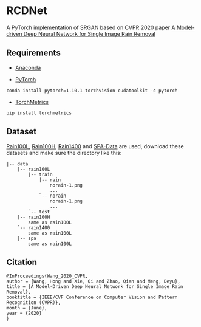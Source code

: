 # RCDNet

A PyTorch implementation of SRGAN based on CVPR 2020 paper
[A Model-driven Deep Neural Network for Single Image Rain Removal](https://openaccess.thecvf.com/content_CVPR_2020/papers/Wang_A_Model-Driven_Deep_Neural_Network_for_Single_Image_Rain_Removal_CVPR_2020_paper.pdf)

## Requirements

- [Anaconda](https://www.anaconda.com/download/)

- [PyTorch](https://pytorch.org)

```
conda install pytorch=1.10.1 torchvision cudatoolkit -c pytorch
```

- [TorchMetrics](https://torchmetrics.readthedocs.io/en/latest/)
```
pip install torchmetrics
```

## Dataset

[Rain100L](https://mega.nz/file/MpgnwYDS#jqyDEyL1U9srLBbEFCPnAOZb2HZTsSrwSvRGQ6m6Dzc),
[Rain100H](https://www.dropbox.com/s/kzbzer5wem37byg/rain100H.zip?dl=0),
[Rain1400](https://mega.nz/file/XSxSEajb#6ZwCOSeFqAnErIg6bIjs_bUFOKcs7HoZ2rwXCP8htZc)
and [SPA-Data](https://www.kaggle.com/leftthomas/spadata) are used, download these datasets and make sure the directory
like this:
```                           
|-- data     
    |-- rain100L
        |-- train
            |-- rain
                norain-1.png
                ...
            `-- norain
                norain-1.png
                ...
        `-- test                                                        
    |-- rain100H
        same as rain100L
    `-- rain1400
        same as rain100L                       
    |-- spa
        same as rain100L
```

## Citation
```
@InProceedings{Wang_2020_CVPR,  
author = {Wang, Hong and Xie, Qi and Zhao, Qian and Meng, Deyu},  
title = {A Model-Driven Deep Neural Network for Single Image Rain Removal},  
booktitle = {IEEE/CVF Conference on Computer Vision and Pattern Recognition (CVPR)},  
month = {June},  
year = {2020}  
}
```

